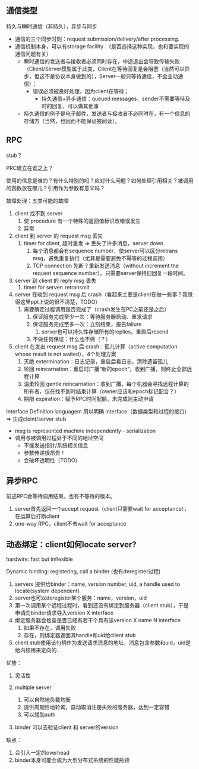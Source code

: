 ## 通信类型

持久与瞬时通信（非持久），异步与同步

* 通信的三个同步时刻：request submission/delivery/after processing.
* 通信机制本身，可以有storage facility：（是否选择这种实现，也和要实现的通信问题有关）
  * 瞬时通信的发送者与接收者必须同时存在，中途退出会导致传输失败（Client/Server模型属于此类，Client在等待回复是会阻塞（当然可以异步，但这不是协议本身做到的），Server一般只等待通信，不会主动通信）；
    * 错误必须被良好处理，因为client在等待；
      * 持久通信+异步通信：queued messages，sender不需要等待及时的回复，可以做其他事
  * 持久通信的例子是电子邮件，发送者与接收者不必同时在，有一个信息的存储方（当然，也因而不能保证被阅读）。


## RPC

stub？

PRC建立在谁之上？

使用的信息是谁的？有什么特别的吗？应对什么问题？如何处理引用相关？被调用的函数放在哪儿？引用作为参数有意义吗？

故障处理：五类可能的故障

1. client 找不到 server
   1. 使 procedure 有一个特殊的返回值标识改错误发生
   2. 异常
2. client 到 server 的 request msg 丢失
   1. timer for client, 超时重发 => 丢失了许多消息，server down
      1. 每个消息都会有sequence number，使server可以区分retrans msg，避免重复执行（尤其是需要避免不幂等的过程调用）
      2. TCP connection 先断？重新发送消息（without increment the request sequence number）。只需要server保持旧回复一段时间。
3. server 到 client 的 reply msg 丢失
   1. timer for server: retransmit
4. server 在收到 request msg 后 crash（看起来主要是client在做一些事？我觉得这里ppt上说的很不清楚，TODO）
   1. 需要确定过程调用是否完成了（crash发生在PC之前还是之后）
      1. 保证服务完成至少一次：等待服务器启动、重发请求
      2. 保证服务完成至多一次：立刻结束，报告failure
         1. server也可以持久性存储所有的replies，重启后resend
      3. 不做任何保证：什么也不做（？）
5. client 在发出 request msg 后 crash：孤儿计算（active computation whose result is not waited），4个处理方案
   1. 灭绝 extermination：日志记录，重启后看日志，清除遗留孤儿
   2. 轮回 reincarnation：重启时广播“新的epoch”，收到广播，则终止全部远程计算
   3. 温柔轮回 gentle reincarnation：收到广播，每个机器会寻找远程计算的所有者，仅在找不到时结束计算（owner应该和epoch标记配合？）
   4. 期限 expiration：赋予RPC时间配额，未完成则主动申请

Interface Definition languagem 用以明确 interface（数据类型和过程的接口）=> 生成cleint/server stub

* msg is represented machine independently - serialization
* 调用与被调用过程处于不同的地址空间
  * 不能发送指针/系统相关信息
  * 参数传递很昂贵！
  * 会破坏透明性（TODO）

## 异步RPC

前述RPC会等待调用结束。也有不等待的版本。

1. server首先返回一个accept request（client只需要wait for acceptance），在运算后打断client
2. one-way RPC，client不去wait for acceptance

## 动态绑定：client如何locate server?

hardwire: fast but inflexible

Dynamic binding: registering, call a binder (也有deregister过程)

1. servers 提供给binder：name, version number, uid, a handle used to locate(system dependent)
2. server也可以deregister某个服务：name，version，uid
3. 第一次调用某个远程过程时，看到还没有绑定到服务器（client stub），于是申请向binder请求导入version X interface
4. 绑定服务器会检查是否已经有若干个具有该version X name N interface
   1. 如果不存在，调用失败
   2. 存在，则绑定器返回其handle和uid给client stub
5. client stub使用该句柄作为发送请求消息的地址，消息包含参数和uid，uid是给内核用来定向的.

优势：

1. 灵活性
2. multiple server

   1. 可以自然地负载均衡
   2. 提供周期性地轮询，自动取消注册失败的服务器，达到一定容错
   3. 可以辅助auth
3. binder 可以去验证client 和 server的version

缺点：

1. 会引入一定的overhead
2. binder本身可能会成为大型分布式系统的性能瓶颈
